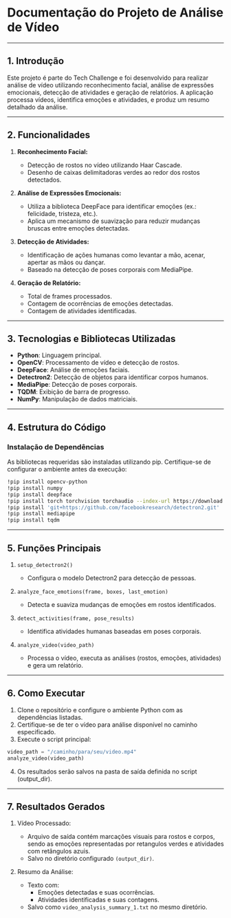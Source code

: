 # **Documentação do Projeto de Análise de Vídeo**

---

## **1. Introdução**
Este projeto é parte do Tech Challenge e foi desenvolvido para realizar análise de vídeo utilizando reconhecimento facial, análise de expressões emocionais, detecção de atividades e geração de relatórios. A aplicação processa vídeos, identifica emoções e atividades, e produz um resumo detalhado da análise.

---

## **2. Funcionalidades**
1. **Reconhecimento Facial:**
   - Detecção de rostos no vídeo utilizando Haar Cascade.
   - Desenho de caixas delimitadoras verdes ao redor dos rostos detectados.

2. **Análise de Expressões Emocionais:**
   - Utiliza a biblioteca DeepFace para identificar emoções (ex.: felicidade, tristeza, etc.).
   - Aplica um mecanismo de suavização para reduzir mudanças bruscas entre emoções detectadas.

3. **Detecção de Atividades:**
   - Identificação de ações humanas como levantar a mão, acenar, apertar as mãos ou dançar.
   - Baseado na detecção de poses corporais com MediaPipe.

4. **Geração de Relatório:**
   - Total de frames processados.
   - Contagem de ocorrências de emoções detectadas.
   - Contagem de atividades identificadas.

---

## **3. Tecnologias e Bibliotecas Utilizadas**
- **Python**: Linguagem principal.
- **OpenCV**: Processamento de vídeo e detecção de rostos.
- **DeepFace**: Análise de emoções faciais.
- **Detectron2**: Detecção de objetos para identificar corpos humanos.
- **MediaPipe**: Detecção de poses corporais.
- **TQDM**: Exibição de barra de progresso.
- **NumPy**: Manipulação de dados matriciais.

---

## **4. Estrutura do Código**
### **Instalação de Dependências**
As bibliotecas requeridas são instaladas utilizando pip. Certifique-se de configurar o ambiente antes da execução:
```bash
!pip install opencv-python
!pip install numpy
!pip install deepface
!pip install torch torchvision torchaudio --index-url https://download.pytorch.org/whl/cu118
!pip install 'git+https://github.com/facebookresearch/detectron2.git'
!pip install mediapipe
!pip install tqdm
```
---

## **5. Funções Principais**
1. `setup_detectron2()`
   - Configura o modelo Detectron2 para detecção de pessoas.

2. `analyze_face_emotions(frame, boxes, last_emotion)`
   - Detecta e suaviza mudanças de emoções em rostos identificados.

3. `detect_activities(frame, pose_results)`
   - Identifica atividades humanas baseadas em poses corporais.

4. `analyze_video(video_path)`
   - Processa o vídeo, executa as análises (rostos, emoções, atividades) e gera um relatório.
  
---

## **6. Como Executar** 
1. Clone o repositório e configure o ambiente Python com as dependências listadas.
2. Certifique-se de ter o vídeo para análise disponível no caminho especificado.
3. Execute o script principal:
```python
video_path = "/caminho/para/seu/video.mp4"
analyze_video(video_path)
```
4. Os resultados serão salvos na pasta de saída definida no script (output_dir).

---

## **7. Resultados Gerados** 
1. Vídeo Processado:
   - Arquivo de saída contém marcações visuais para rostos e corpos, sendo as emoções representadas por retangulos verdes e atividades com retângulos azuis.
   - Salvo no diretório configurado `(output_dir)`.

2. Resumo da Análise:
    - Texto com:
         - Emoções detectadas e suas ocorrências.
         - Atividades identificadas e suas contagens.
    - Salvo como `video_analysis_summary_1.txt` no mesmo diretório.
